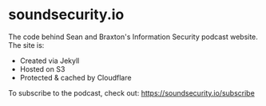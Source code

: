 # soundsecurity.io
The code behind Sean and Braxton's Information Security podcast website. The site is:

* Created via Jekyll
* Hosted on S3
* Protected & cached by Cloudflare

To subscribe to the podcast, check out: https://soundsecurity.io/subscribe
